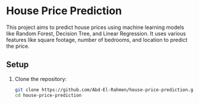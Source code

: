 # House Price Prediction

This project aims to predict house prices using machine learning models like Random Forest, Decision Tree, and Linear Regression. It uses various features like square footage, number of bedrooms, and location to predict the price.

## Setup

1. Clone the repository:
   ```bash
   git clone https://github.com/Abd-El-Rahmen/house-price-prediction.git
   cd house-price-prediction
